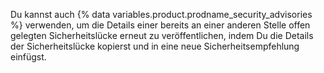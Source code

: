 Du kannst auch {% data variables.product.prodname_security_advisories %} verwenden, um die Details einer bereits an einer anderen Stelle offen gelegten Sicherheitslücke erneut zu veröffentlichen, indem Du die Details der Sicherheitslücke kopierst und in eine neue Sicherheitsempfehlung einfügst.
